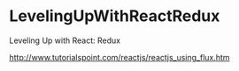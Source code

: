 # LevelingUpWithReactRedux
Leveling Up with React: Redux

http://www.tutorialspoint.com/reactjs/reactjs_using_flux.htm

